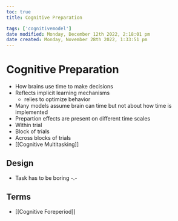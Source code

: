 ```yaml
---
toc: true
title: Cognitive Preparation

tags: ['cognitivemodel']
date modified: Monday, December 12th 2022, 2:18:01 pm
date created: Monday, November 28th 2022, 1:33:51 pm
---
```


# Cognitive Preparation

- How brains use time to make decisions
- Reflects implicit learning mechanisms
	- relies to optimize behavior
- Many models assume brain can time but not about how time is implemented
- Prepartion effects are present on different time scales
- Within trial
- Block of trials
- Across blocks of trials
- [[Cognitive Multitasking]]

## Design
- Task has to be boring -.-

## Terms
- [[Cognitive Foreperiod]]



